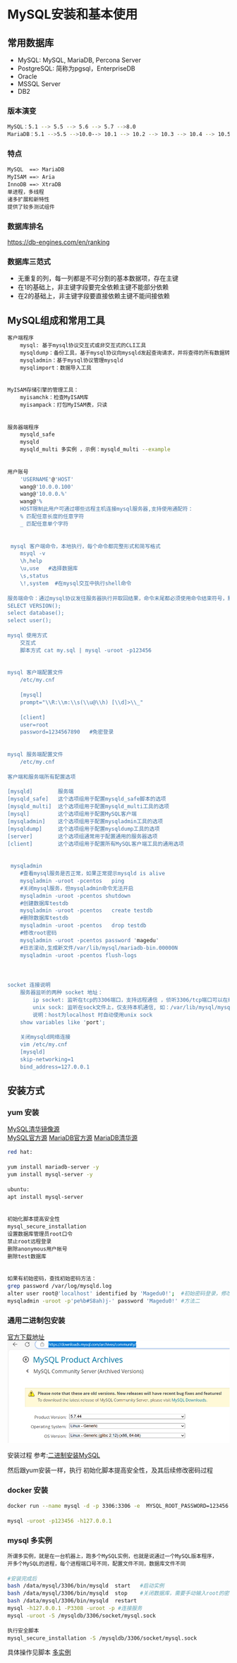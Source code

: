 # MySQL安装和基本使用

## 常用数据库
* MySQL: MySQL, MariaDB, Percona Server
* PostgreSQL: 简称为pgsql，EnterpriseDB
* Oracle
* MSSQL Server
* DB2

### 版本演变
```bash
MySQL：5.1 --> 5.5 --> 5.6 --> 5.7 -->8.0
MariaDB：5.1 -->5.5 -->10.0--> 10.1 --> 10.2 --> 10.3 --> 10.4 --> 10.5
```

### 特点
```bash
MySQL  ==> MariaDB
MyISAM ==> Aria 
InnoDB ==> XtraDB
单进程，多线程
诸多扩展和新特性    
提供了较多测试组件
```

###  数据库排名
https://db-engines.com/en/ranking


### 数据库三范式
* 无重复的列，每一列都是不可分割的基本数据项，存在主键
* 在1的基础上，非主键字段要完全依赖主键不能部分依赖
* 在2的基础上，非主键字段要直接依赖主键不能间接依赖


## MySQL组成和常用工具
```bash
客户端程序
    mysql: 基于mysql协议交互式或非交互式的CLI工具
    mysqldump：备份工具，基于mysql协议向mysqld发起查询请求，并将查得的所有数据转换成insert等写操作语句保存文本文件中
    mysqladmin：基于mysql协议管理mysqld
    mysqlimport：数据导入工具


MyISAM存储引擎的管理工具：
    myisamchk：检查MyISAM库
    myisampack：打包MyISAM表，只读


服务器端程序
    mysqld_safe
    mysqld
    mysqld_multi 多实例 ，示例：mysqld_multi --example


用户账号
    'USERNAME'@'HOST'
    wang@'10.0.0.100'
    wang@'10.0.0.%'
    wang@'%
    HOST限制此用户可通过哪些远程主机连接mysql服务器,支持使用通配符：
    % 匹配任意长度的任意字符
    _ 匹配任意单个字符


 mysql 客户端命令，本地执行，每个命令都完整形式和简写格式
    msyql -v
    \h,help
    \u,use   #选择数据库
    \s,status
    \!,system  #在mysql交互中执行shell命令

服务端命令：通过mysql协议发往服务器执行并取回结果，命令末尾都必须使用命令结束符号，默认为分号
SELECT VERSION();
select database();  
select user(); 

mysql 使用方式
    交互式
    脚本方式 cat my.sql | mysql -uroot -p123456


mysql 客户端配置文件
    /etc/my.cnf

    [mysql]
    prompt="\\R:\\m:\\s(\\u@\\h) [\\d]>\\_"
    
    [client]
    user=root
    password=1234567890   #免密登录


mysql 服务端配置文件
    /etc/my.cnf   

客户端和服务端所有配置选项

[mysqld]        服务端
[mysqld_safe]   这个选项组用于配置mysqld_safe脚本的选项
[mysqld_multi]  这个选项组用于配置mysqld_multi工具的选项
[mysql]         这个选项组用于配置MySQL客户端
[mysqladmin]    这个选项组用于配置mysqladmin工具的选项
[mysqldump]     这个选项组用于配置mysqldump工具的选项
[server]        这个选项组通常用于配置通用的服务器选项
[client]        这个选项组用于配置所有MySQL客户端工具的通用选项


 mysqladmin
    #查看mysql服务是否正常，如果正常提示mysqld is alive
    mysqladmin -uroot -pcentos   ping
    #关闭mysql服务，但mysqladmin命令无法开启
    mysqladmin -uroot -pcentos shutdown
    #创建数据库testdb
    mysqladmin -uroot -pcentos   create testdb 
    #删除数据库testdb
    mysqladmin -uroot -pcentos   drop testdb
    #修改root密码
    mysqladmin -uroot -pcentos password 'magedu'
    #日志滚动,生成新文件/var/lib/mysql/mariadb-bin.00000N
    mysqladmin -uroot -pcentos flush-logs



socket 连接说明
    服务器监听的两种 socket 地址：
        ip socket: 监听在tcp的3306端口，支持远程通信 ，侦听3306/tcp端口可以在绑定有一个或全部接口IP上
        unix sock: 监听在sock文件上，仅支持本机通信, 如：/var/lib/mysql/mysql.sock) 
        说明：host为localhost 时自动使用unix sock
    show variables like 'port';

    关闭mysqld网络连接
    vim /etc/my.cnf
    [mysqld]
    skip-networking=1
    bind_address=127.0.0.1

```


## 安装方式

### yum 安装
 [MySQL清华镜像源](https://mirrors.tuna.tsinghua.edu.cn/help/mysql/)  
[MySQL官方源](https://dev.mysql.com/downloads/repo/yum/)
[MariaDB官方源](https://mariadb.org/download/?t=repo-config)
[MariaDB清华源](https://mirrors.tuna.tsinghua.edu.cn/help/mariadb/)

```bash
red hat:

yum install mariadb-server -y 
yum install mysql-server -y

ubuntu:
apt install mysql-server


初始化脚本提高安全性
mysql_secure_installation
设置数据库管理员root口令
禁止root远程登录
删除anonymous用户帐号
删除test数据库


如果有初始密码，查找初始密码方法：
grep password /var/log/mysqld.log
alter user root@'localhost' identified by 'Magedu0!';  #初始密码登录，修改密码，需要mysql初始密码登录进去
mysqladmin -uroot -p'pe%b#S8ah)j-' password 'Magedu0!' #方法二
```

### 通用二进制包安装
[官方下载地址](https://downloads.mysql.com/archives/community/)
<img src="../../images/mysqldownlaod01.png">

安装过程 参考:[二进制安装MySQL](../Scripts/binary_mysql_install.sh)

然后跟yum安装一样，执行  初始化脚本提高安全性，及其后续修改密码过程

### docker 安装
```bash
docker run --name mysql -d -p 3306:3306 -e  MYSQL_ROOT_PASSWORD=123456 mysql:5.7.30

mysql -uroot -p123456 -h127.0.0.1
```


### mysql 多实例
```bash
所谓多实例，就是在一台机器上，跑多个MySQL实例，也就是说通过一个MySQL版本程序，
开多个MySQL的进程，每个进程端口号不同，配置文件不同，数据库文件不同

#安装完成后
bash /data/mysql/3306/bin/mysqld  start   #启动实例 
bash /data/mysql/3306/bin/mysqld  stop    #关闭数据库，需要手动输入root的密码，在脚本中已经配置了，见启动脚本
bash /data/mysql/3306/bin/mysqld  restart
mysql -h127.0.0.1 -P3308 -uroot -p #连接服务
mysql -uroot -S /mysqldb/3306/socket/mysql.sock

执行安全脚本
mysql_secure_installation -S /mysqldb/3306/socket/mysql.sock

```

具体操作见脚本 [多实例](../Scripts/muti-install/multi_binary_mysql_install.sh)




